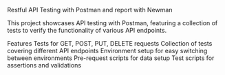 Restful API Testing with Postman and report with Newman 

This project showcases API testing with Postman, featuring a collection of tests to verify the functionality of various API endpoints.

Features
Tests for GET, POST, PUT, DELETE requests
Collection of tests covering different API endpoints
Environment setup for easy switching between environments
Pre-request scripts for data setup
Test scripts for assertions and validations
